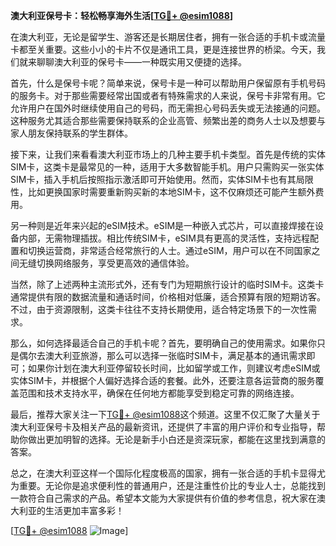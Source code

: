 **澳大利亚保号卡：轻松畅享海外生活[[TG💪+ @esim1088](https://t.me/s/esim1088)]**

在澳大利亚，无论是留学生、游客还是长期居住者，拥有一张合适的手机卡或流量卡都至关重要。这些小小的卡片不仅是通讯工具，更是连接世界的桥梁。今天，我们就来聊聊澳大利亚的保号卡——一种既实用又便捷的选择。

首先，什么是保号卡呢？简单来说，保号卡是一种可以帮助用户保留原有手机号码的服务卡。对于那些需要经常出国或者有特殊需求的人来说，保号卡非常有用。它允许用户在国外时继续使用自己的号码，而无需担心号码丢失或无法接通的问题。这种服务尤其适合那些需要保持联系的企业高管、频繁出差的商务人士以及想要与家人朋友保持联系的学生群体。

接下来，让我们来看看澳大利亚市场上的几种主要手机卡类型。首先是传统的实体SIM卡，这类卡是最常见的一种，适用于大多数智能手机。用户只需购买一张实体SIM卡，插入手机后按照指示激活即可开始使用。然而，实体SIM卡也有其局限性，比如更换国家时需要重新购买新的本地SIM卡，这不仅麻烦还可能产生额外费用。

另一种则是近年来兴起的eSIM技术。eSIM是一种嵌入式芯片，可以直接焊接在设备内部，无需物理插拔。相比传统SIM卡，eSIM具有更高的灵活性，支持远程配置和切换运营商，非常适合经常旅行的人士。通过eSIM，用户可以在不同国家之间无缝切换网络服务，享受更高效的通信体验。

当然，除了上述两种主流形式外，还有专门为短期旅行设计的临时SIM卡。这类卡通常提供有限的数据流量和通话时间，价格相对低廉，适合预算有限的短期访客。不过，由于资源限制，这类卡往往不支持长期使用，适合特定场景下的一次性需求。

那么，如何选择最适合自己的手机卡呢？首先，要明确自己的使用需求。如果你只是偶尔去澳大利亚旅游，那么可以选择一张临时SIM卡，满足基本的通讯需求即可；如果你计划在澳大利亚停留较长时间，比如留学或工作，则建议考虑eSIM或实体SIM卡，并根据个人偏好选择合适的套餐。此外，还要注意各运营商的服务覆盖范围和技术支持水平，确保在任何地方都能享受到稳定可靠的网络连接。

最后，推荐大家关注一下[TG💪+ @esim1088](https://t.me/s/esim1088)这个频道。这里不仅汇聚了大量关于澳大利亚保号卡及相关产品的最新资讯，还提供了丰富的用户评价和专业指导，帮助你做出更加明智的选择。无论是新手小白还是资深玩家，都能在这里找到满意的答案。

总之，在澳大利亚这样一个国际化程度极高的国家，拥有一张合适的手机卡显得尤为重要。无论你是追求便利性的普通用户，还是注重性价比的专业人士，总能找到一款符合自己需求的产品。希望本文能为大家提供有价值的参考信息，祝大家在澳大利亚的生活更加丰富多彩！

[[TG💪+ @esim1088](https://t.me/s/esim1088) ![Image](https://i.postimg.cc/4NQfJmqS/Snipaste-2025-05-13-00-14-12.png)]